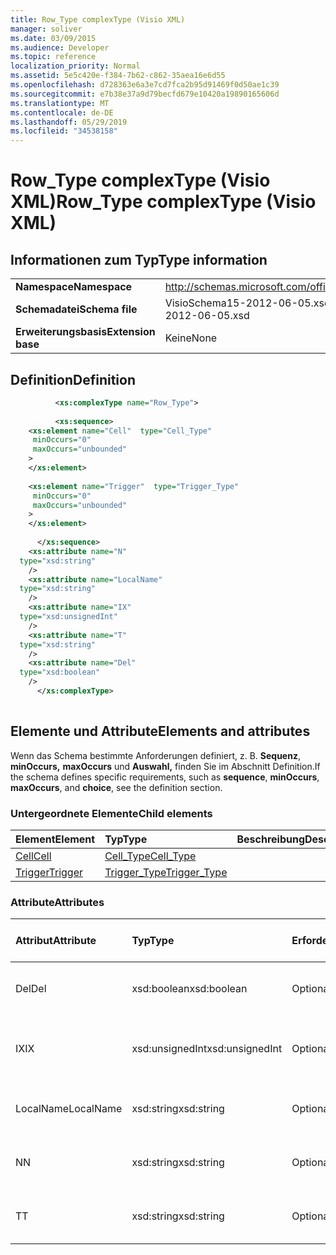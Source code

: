 ```yaml
---
title: Row_Type complexType (Visio XML)
manager: soliver
ms.date: 03/09/2015
ms.audience: Developer
ms.topic: reference
localization_priority: Normal
ms.assetid: 5e5c420e-f384-7b62-c862-35aea16e6d55
ms.openlocfilehash: d728363e6a3e7cd7fca2b95d91469f0d50ae1c39
ms.sourcegitcommit: e7b38e37a9d79becfd679e10420a19890165606d
ms.translationtype: MT
ms.contentlocale: de-DE
ms.lasthandoff: 05/29/2019
ms.locfileid: "34538158"
---
```

# <a name="row_type-complextype-visio-xml"></a><span data-ttu-id="76a6f-102">Row_Type complexType (Visio XML)</span><span class="sxs-lookup"><span data-stu-id="76a6f-102">Row_Type complexType (Visio XML)</span></span>

## <a name="type-information"></a><span data-ttu-id="76a6f-103">Informationen zum Typ</span><span class="sxs-lookup"><span data-stu-id="76a6f-103">Type information</span></span>

|||
|:-----|:-----|
|<span data-ttu-id="76a6f-104">**Namespace**</span><span class="sxs-lookup"><span data-stu-id="76a6f-104">**Namespace**</span></span> <br/> |http://schemas.microsoft.com/office/visio/2011/1/core  <br/> |
|<span data-ttu-id="76a6f-105">**Schemadatei**</span><span class="sxs-lookup"><span data-stu-id="76a6f-105">**Schema file**</span></span> <br/> |<span data-ttu-id="76a6f-106">VisioSchema15-2012-06-05.xsd</span><span class="sxs-lookup"><span data-stu-id="76a6f-106">VisioSchema15-2012-06-05.xsd</span></span>  <br/> |
|<span data-ttu-id="76a6f-107">**Erweiterungsbasis**</span><span class="sxs-lookup"><span data-stu-id="76a6f-107">**Extension base**</span></span> <br/> |<span data-ttu-id="76a6f-108">Keine</span><span class="sxs-lookup"><span data-stu-id="76a6f-108">None</span></span>  <br/> |
   
## <a name="definition"></a><span data-ttu-id="76a6f-109">Definition</span><span class="sxs-lookup"><span data-stu-id="76a6f-109">Definition</span></span>

```XML
          <xs:complexType name="Row_Type">
          
          <xs:sequence>
    <xs:element name="Cell"  type="Cell_Type"
     minOccurs="0"
     maxOccurs="unbounded"
    >
    </xs:element>
    
    <xs:element name="Trigger"  type="Trigger_Type"
     minOccurs="0"
     maxOccurs="unbounded"
    >
    </xs:element>
    
      </xs:sequence>
    <xs:attribute name="N"
  type="xsd:string"
    />
    <xs:attribute name="LocalName"
  type="xsd:string"
    />
    <xs:attribute name="IX"
  type="xsd:unsignedInt"
    />
    <xs:attribute name="T"
  type="xsd:string"
    />
    <xs:attribute name="Del"
  type="xsd:boolean"
    />
      </xs:complexType>
      
```

## <a name="elements-and-attributes"></a><span data-ttu-id="76a6f-110">Elemente und Attribute</span><span class="sxs-lookup"><span data-stu-id="76a6f-110">Elements and attributes</span></span>

<span data-ttu-id="76a6f-111">Wenn das Schema bestimmte Anforderungen definiert, z. B. **Sequenz**, **minOccurs,** **maxOccurs** und **Auswahl,** finden Sie im Abschnitt Definition.</span><span class="sxs-lookup"><span data-stu-id="76a6f-111">If the schema defines specific requirements, such as **sequence**, **minOccurs**, **maxOccurs**, and **choice**, see the definition section.</span></span> 
  
### <a name="child-elements"></a><span data-ttu-id="76a6f-112">Untergeordnete Elemente</span><span class="sxs-lookup"><span data-stu-id="76a6f-112">Child elements</span></span>

|<span data-ttu-id="76a6f-113">**Element**</span><span class="sxs-lookup"><span data-stu-id="76a6f-113">**Element**</span></span>|<span data-ttu-id="76a6f-114">**Typ**</span><span class="sxs-lookup"><span data-stu-id="76a6f-114">**Type**</span></span>|<span data-ttu-id="76a6f-115">**Beschreibung**</span><span class="sxs-lookup"><span data-stu-id="76a6f-115">**Description**</span></span>|
|:-----|:-----|:-----|
|[<span data-ttu-id="76a6f-116">Cell</span><span class="sxs-lookup"><span data-stu-id="76a6f-116">Cell</span></span>](cell-elementvisio-xml.md) <br/> |[<span data-ttu-id="76a6f-117">Cell_Type</span><span class="sxs-lookup"><span data-stu-id="76a6f-117">Cell_Type</span></span>](cell_type-complextypevisio-xml.md) <br/> ||
|[<span data-ttu-id="76a6f-118">Trigger</span><span class="sxs-lookup"><span data-stu-id="76a6f-118">Trigger</span></span>](trigger-elementvisio-xml.md) <br/> |[<span data-ttu-id="76a6f-119">Trigger_Type</span><span class="sxs-lookup"><span data-stu-id="76a6f-119">Trigger_Type</span></span>](trigger_type-complextypevisio-xml.md) <br/> ||
   
### <a name="attributes"></a><span data-ttu-id="76a6f-120">Attribute</span><span class="sxs-lookup"><span data-stu-id="76a6f-120">Attributes</span></span>

|<span data-ttu-id="76a6f-121">**Attribut**</span><span class="sxs-lookup"><span data-stu-id="76a6f-121">**Attribute**</span></span>|<span data-ttu-id="76a6f-122">**Typ**</span><span class="sxs-lookup"><span data-stu-id="76a6f-122">**Type**</span></span>|<span data-ttu-id="76a6f-123">**Erforderlich**</span><span class="sxs-lookup"><span data-stu-id="76a6f-123">**Required**</span></span>|<span data-ttu-id="76a6f-124">**Beschreibung**</span><span class="sxs-lookup"><span data-stu-id="76a6f-124">**Description**</span></span>|<span data-ttu-id="76a6f-125">**Mögliche Werte**</span><span class="sxs-lookup"><span data-stu-id="76a6f-125">**Possible values**</span></span>|
|:-----|:-----|:-----|:-----|:-----|
|<span data-ttu-id="76a6f-126">Del</span><span class="sxs-lookup"><span data-stu-id="76a6f-126">Del</span></span>  <br/> |<span data-ttu-id="76a6f-127">xsd:boolean</span><span class="sxs-lookup"><span data-stu-id="76a6f-127">xsd:boolean</span></span>  <br/> |<span data-ttu-id="76a6f-128">Optional</span><span class="sxs-lookup"><span data-stu-id="76a6f-128">optional</span></span>  <br/> ||<span data-ttu-id="76a6f-129">Werte des typs xsd:boolean.</span><span class="sxs-lookup"><span data-stu-id="76a6f-129">Values of the xsd:boolean type.</span></span>  <br/> |
|<span data-ttu-id="76a6f-130">IX</span><span class="sxs-lookup"><span data-stu-id="76a6f-130">IX</span></span>  <br/> |<span data-ttu-id="76a6f-131">xsd:unsignedInt</span><span class="sxs-lookup"><span data-stu-id="76a6f-131">xsd:unsignedInt</span></span>  <br/> |<span data-ttu-id="76a6f-132">Optional</span><span class="sxs-lookup"><span data-stu-id="76a6f-132">optional</span></span>  <br/> ||<span data-ttu-id="76a6f-133">Werte des xsd:unsignedInt-Typs.</span><span class="sxs-lookup"><span data-stu-id="76a6f-133">Values of the xsd:unsignedInt type.</span></span>  <br/> |
|<span data-ttu-id="76a6f-134">LocalName</span><span class="sxs-lookup"><span data-stu-id="76a6f-134">LocalName</span></span>  <br/> |<span data-ttu-id="76a6f-135">xsd:string</span><span class="sxs-lookup"><span data-stu-id="76a6f-135">xsd:string</span></span>  <br/> |<span data-ttu-id="76a6f-136">Optional</span><span class="sxs-lookup"><span data-stu-id="76a6f-136">optional</span></span>  <br/> ||<span data-ttu-id="76a6f-137">Werte des xsd:string-Typs.</span><span class="sxs-lookup"><span data-stu-id="76a6f-137">Values of the xsd:string type.</span></span>  <br/> |
|<span data-ttu-id="76a6f-138">N</span><span class="sxs-lookup"><span data-stu-id="76a6f-138">N</span></span>  <br/> |<span data-ttu-id="76a6f-139">xsd:string</span><span class="sxs-lookup"><span data-stu-id="76a6f-139">xsd:string</span></span>  <br/> |<span data-ttu-id="76a6f-140">Optional</span><span class="sxs-lookup"><span data-stu-id="76a6f-140">optional</span></span>  <br/> ||<span data-ttu-id="76a6f-141">Werte des xsd:string-Typs.</span><span class="sxs-lookup"><span data-stu-id="76a6f-141">Values of the xsd:string type.</span></span>  <br/> |
|<span data-ttu-id="76a6f-142">T</span><span class="sxs-lookup"><span data-stu-id="76a6f-142">T</span></span>  <br/> |<span data-ttu-id="76a6f-143">xsd:string</span><span class="sxs-lookup"><span data-stu-id="76a6f-143">xsd:string</span></span>  <br/> |<span data-ttu-id="76a6f-144">Optional</span><span class="sxs-lookup"><span data-stu-id="76a6f-144">optional</span></span>  <br/> ||<span data-ttu-id="76a6f-145">Werte des xsd:string-Typs.</span><span class="sxs-lookup"><span data-stu-id="76a6f-145">Values of the xsd:string type.</span></span>  <br/> |
   

